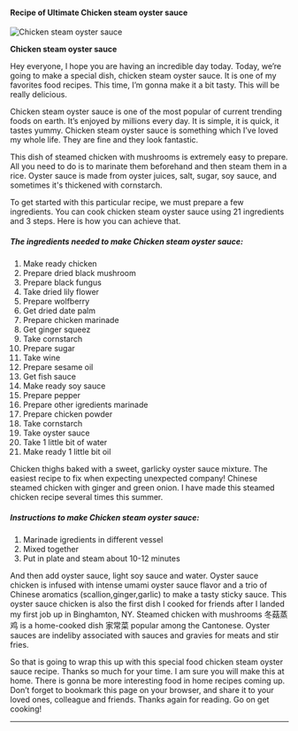             

#### Recipe of Ultimate Chicken steam oyster sauce

![Chicken steam oyster sauce](https://img-global.cpcdn.com/recipes/7528331546acda69/751x532cq70/chicken-steam-oyster-sauce-recipe-main-photo.jpg)

**Chicken steam oyster sauce**

Hey everyone, I hope you are having an incredible day today. Today, we’re going to make a special dish, chicken steam oyster sauce. It is one of my favorites food recipes. This time, I’m gonna make it a bit tasty. This will be really delicious.

Chicken steam oyster sauce is one of the most popular of current trending foods on earth. It’s enjoyed by millions every day. It is simple, it is quick, it tastes yummy. Chicken steam oyster sauce is something which I’ve loved my whole life. They are fine and they look fantastic.

This dish of steamed chicken with mushrooms is extremely easy to prepare. All you need to do is to marinate them beforehand and then steam them in a rice. Oyster sauce is made from oyster juices, salt, sugar, soy sauce, and sometimes it's thickened with cornstarch.

To get started with this particular recipe, we must prepare a few ingredients. You can cook chicken steam oyster sauce using 21 ingredients and 3 steps. Here is how you can achieve that.

##### The ingredients needed to make Chicken steam oyster sauce:

1.  Make ready chicken
2.  Prepare dried black mushroom
3.  Prepare black fungus
4.  Take dried lily flower
5.  Prepare wolfberry
6.  Get dried date palm
7.  Prepare chicken marinade
8.  Get ginger squeez
9.  Take cornstarch
10.  Prepare sugar
11.  Take wine
12.  Prepare sesame oil
13.  Get fish sauce
14.  Make ready soy sauce
15.  Prepare pepper
16.  Prepare other igredients marinade
17.  Prepare chicken powder
18.  Take cornstarch
19.  Take oyster sauce
20.  Take 1 little bit of water
21.  Make ready 1 little bit oil

Chicken thighs baked with a sweet, garlicky oyster sauce mixture. The easiest recipe to fix when expecting unexpected company! Chinese steamed chicken with ginger and green onion. I have made this steamed chicken recipe several times this summer.

##### Instructions to make Chicken steam oyster sauce:

1.  Marinade igredients in different vessel
2.  Mixed together
3.  Put in plate and steam about 10-12 minutes

And then add oyster sauce, light soy sauce and water. Oyster sauce chicken is infused with intense umami oyster sauce flavor and a trio of Chinese aromatics (scallion,ginger,garlic) to make a tasty sticky sauce. This oyster sauce chicken is also the first dish I cooked for friends after I landed my first job up in Binghamton, NY. Steamed chicken with mushrooms 冬菇蒸鸡 is a home-cooked dish 家常菜 popular among the Cantonese. Oyster sauces are indeliby associated with sauces and gravies for meats and stir fries.

So that is going to wrap this up with this special food chicken steam oyster sauce recipe. Thanks so much for your time. I am sure you will make this at home. There is gonna be more interesting food in home recipes coming up. Don’t forget to bookmark this page on your browser, and share it to your loved ones, colleague and friends. Thanks again for reading. Go on get cooking!

* * *